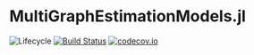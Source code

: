 # MultiGraphEstimationModels.jl

![Lifecycle](https://img.shields.io/badge/lifecycle-experimental-orange.svg)<!--
![Lifecycle](https://img.shields.io/badge/lifecycle-maturing-blue.svg)
![Lifecycle](https://img.shields.io/badge/lifecycle-stable-green.svg)
![Lifecycle](https://img.shields.io/badge/lifecycle-retired-orange.svg)
![Lifecycle](https://img.shields.io/badge/lifecycle-archived-red.svg)
![Lifecycle](https://img.shields.io/badge/lifecycle-dormant-blue.svg) -->
[![Build Status](https://travis-ci.com/alanderos91/MultiGraphEstimationModels.jl.svg?branch=master)](https://travis-ci.com/alanderos91/MultiGraphEstimationModels.jl)
[![codecov.io](http://codecov.io/github/alanderos91/MultiGraphEstimationModels.jl/coverage.svg?branch=master)](http://codecov.io/github/alanderos91/MultiGraphEstimationModels.jl?branch=master)
<!--
[![Documentation](https://img.shields.io/badge/docs-stable-blue.svg)](https://alanderos91.github.io/MultiGraphEstimationModels.jl/stable)
[![Documentation](https://img.shields.io/badge/docs-master-blue.svg)](https://alanderos91.github.io/MultiGraphEstimationModels.jl/dev)
-->
